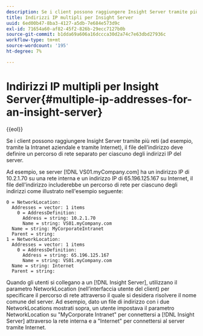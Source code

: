 ```yaml
---
description: Se i client possono raggiungere Insight Server tramite più reti (ad esempio, tramite la Intranet aziendale e tramite Internet), il file dell’indirizzo deve definire un percorso di rete separato per ciascuno degli indirizzi IP del server.
title: Indirizzi IP multipli per Insight Server
uuid: 6ed00b47-8ba3-4127-a5db-7e684e573d9c
exl-id: 71654a60-af82-45f2-826b-29ecc7127b0b
source-git-commit: b1dda69a606a16dccca30d2a74c7e63dbd27936c
workflow-type: tm+mt
source-wordcount: '195'
ht-degree: 7%

---
```


# Indirizzi IP multipli per Insight Server{#multiple-ip-addresses-for-an-insight-server}

{{eol}}

Se i client possono raggiungere Insight Server tramite più reti (ad esempio, tramite la Intranet aziendale e tramite Internet), il file dell’indirizzo deve definire un percorso di rete separato per ciascuno degli indirizzi IP del server.

Ad esempio, se server [!DNL VS01.myCompany.com] ha un indirizzo IP di 10.2.1.70 su una rete interna e un indirizzo IP di 65.196.125.167 su Internet, il file dell&#39;indirizzo includerebbe un percorso di rete per ciascuno degli indirizzi come illustrato nell&#39;esempio seguente:

```
0 = NetworkLocation: 
  Addresses = vector: 1 items
    0 = AddressDefinition: 
      Address = string: 10.2.1.70
      Name = string: VS01.myCompany.com
  Name = string: MyCorporateIntranet
  Parent = string: 
1 = NetworkLocation: 
  Addresses = vector: 1 items
    0 = AddressDefinition: 
      Address = string: 65.196.125.167
      Name = string: VS01.myCompany.com
  Name = string: Internet
  Parent = string:
```

Quando gli utenti si collegano a un [!DNL Insight Server], utilizzano il parametro NetworkLocation (nell’interfaccia utente del client) per specificare il percorso di rete attraverso il quale si desidera risolvere il nome comune del server. Ad esempio, dato un file di indirizzo con i due NetworkLocations mostrati sopra, un utente impostava il parametro NetworkLocation su &quot;MyCorporate Intranet&quot; per connettersi a [!DNL Insight Server] attraverso la rete interna e a &quot;Internet&quot; per connettersi al server tramite Internet.
